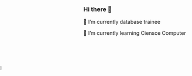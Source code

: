 ### Hi there 👋

🔭 I’m currently database trainee

🌱 I’m currently learning Ciensce Computer

<div class="root">
    <img id="mainWindow" src="https://opengameart.org/sites/default/files/parallax-industrial-anim_x2_0.gif" alt="">
    <img id="boy" src="https://i.giphy.com/media/jBvHCY91NcurK/giphy.webp" width="5%">
</div>

<style>
    #mainWindow {
        position: relative;
    }

    #boy {
        position: absolute;
        left: 0;
        top: 240px;
    } 
</style>